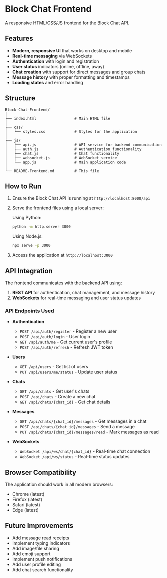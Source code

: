 # Block Chat Frontend

A responsive HTML/CSS/JS frontend for the Block Chat API.

## Features

- **Modern, responsive UI** that works on desktop and mobile
- **Real-time messaging** via WebSockets
- **Authentication** with login and registration
- **User status** indicators (online, offline, away)
- **Chat creation** with support for direct messages and group chats
- **Message history** with proper formatting and timestamps
- **Loading states** and error handling

## Structure

```
Block-Chat-Frontend/
│
├── index.html                 # Main HTML file
│
├── css/
│   └── styles.css             # Styles for the application
│
├── js/
│   ├── api.js                 # API service for backend communication
│   ├── auth.js                # Authentication functionality
│   ├── chat.js                # Chat functionality
│   ├── websocket.js           # WebSocket service
│   └── app.js                 # Main application code
│
└── README-Frontend.md         # This file
```

## How to Run

1. Ensure the Block Chat API is running at `http://localhost:8000/api`
2. Serve the frontend files using a local server:

   Using Python:
   ```bash
   python -m http.server 3000
   ```

   Using Node.js:
   ```bash
   npx serve -p 3000
   ```

3. Access the application at `http://localhost:3000`

## API Integration

The frontend communicates with the backend API using:

1. **REST API** for authentication, chat management, and message history
2. **WebSockets** for real-time messaging and user status updates

### API Endpoints Used

- **Authentication**
  - `POST /api/auth/register` - Register a new user
  - `POST /api/auth/login` - User login
  - `GET /api/auth/me` - Get current user's profile
  - `POST /api/auth/refresh` - Refresh JWT token

- **Users**
  - `GET /api/users` - Get list of users
  - `PUT /api/users/me/status` - Update user status

- **Chats**
  - `GET /api/chats` - Get user's chats
  - `POST /api/chats` - Create a new chat
  - `GET /api/chats/{chat_id}` - Get chat details

- **Messages**
  - `GET /api/chats/{chat_id}/messages` - Get messages in a chat
  - `POST /api/chats/{chat_id}/messages` - Send a message
  - `PUT /api/chats/{chat_id}/messages/read` - Mark messages as read

- **WebSockets**
  - `WebSocket /api/ws/chat/{chat_id}` - Real-time chat connection
  - `WebSocket /api/ws/status` - Real-time status updates

## Browser Compatibility

The application should work in all modern browsers:
- Chrome (latest)
- Firefox (latest)
- Safari (latest)
- Edge (latest)

## Future Improvements

- Add message read receipts
- Implement typing indicators
- Add image/file sharing
- Add emoji support
- Implement push notifications
- Add user profile editing
- Add chat search functionality 